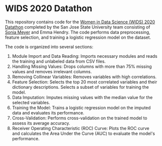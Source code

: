 # WIDS 2020 Datathon

This repository contains code for the [Women in Data Science (WIDS) 2020 Datathon](https://www.kaggle.com/c/widsdatathon2020/) completed by the San Jose State University team consisting of [Sonia Meyer](https://github.com/soniawmeyer) and Emma Hendry. The code performs data preprocessing, feature selection, and training a logistic regression model on the dataset.

The code is organized into several sections:

1. Module Import and Data Reading: Imports necessary modules and reads the training and unlabeled data from CSV files.
2. Handling Missing Values: Drops columns with more than 75% missing values and removes irrelevant columns.
3. Removing Collinear Variables: Removes variables with high correlations.
4. Feature Selection: Selects the top 20 most correlated variables and their dictionary descriptions. Selects a subset of variables for training the model.
5. Data Imputation: Imputes missing values with the median value for the selected variables.
6. Training the Model: Trains a logistic regression model on the imputed data and evaluates its performance.
7. Cross-Validation: Performs cross-validation on the trained model to assess its average accuracy.
8. Receiver Operating Characteristic (ROC) Curve: Plots the ROC curve and calculates the Area Under the Curve (AUC) to evaluate the model's performance.
